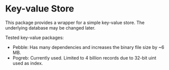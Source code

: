 # Key-value Store

This package provides a wrapper for a simple key-value store. The underlying database may be changed later.

Tested key-value packages:
* Pebble: Has many dependencies and increases the binary file size by ~6 MB.
* Pogreb: Currently used. Limited to 4 billion records due to 32-bit uint used as index.
